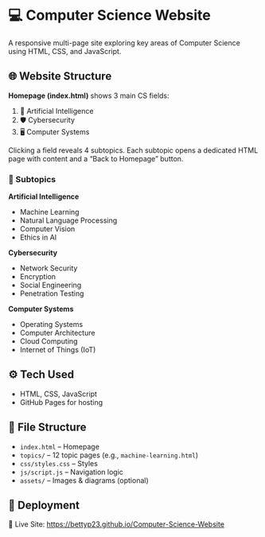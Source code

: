 # 💻 Computer Science Website

A responsive multi-page site exploring key areas of Computer Science using HTML, CSS, and JavaScript.

## 🌐 Website Structure

**Homepage (index.html)** shows 3 main CS fields:
1. 🧠 Artificial Intelligence  
2. 🛡️ Cybersecurity  
3. 🖥️ Computer Systems  

Clicking a field reveals 4 subtopics. Each subtopic opens a dedicated HTML page with content and a “Back to Homepage” button.

### 🔹 Subtopics

**Artificial Intelligence**
- Machine Learning  
- Natural Language Processing  
- Computer Vision  
- Ethics in AI  

**Cybersecurity**
- Network Security  
- Encryption  
- Social Engineering  
- Penetration Testing  

**Computer Systems**
- Operating Systems  
- Computer Architecture  
- Cloud Computing  
- Internet of Things (IoT)  

## ⚙️ Tech Used
- HTML, CSS, JavaScript  
- GitHub Pages for hosting  

## 📁 File Structure
- `index.html` – Homepage  
- `topics/` – 12 topic pages (e.g., `machine-learning.html`)  
- `css/styles.css` – Styles  
- `js/script.js` – Navigation logic  
- `assets/` – Images & diagrams (optional)  

## 🚀 Deployment

🔗 Live Site: https://bettyp23.github.io/Computer-Science-Website
